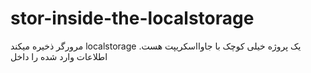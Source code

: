 # stor-inside-the-localstorage
 مرورگر ذخیره میکند localstorage یک پروژه خیلی کوچک با جاوااسکریپت هست. اطلاعات وارد شده را داخل 
